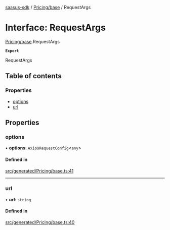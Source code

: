 [saasus-sdk](../README.md) / [Pricing/base](../modules/Pricing_base.md) / RequestArgs

# Interface: RequestArgs

[Pricing/base](../modules/Pricing_base.md).RequestArgs

**`Export`**

RequestArgs

## Table of contents

### Properties

- [options](Pricing_base.RequestArgs.md#options)
- [url](Pricing_base.RequestArgs.md#url)

## Properties

### options

• **options**: `AxiosRequestConfig`\<`any`\>

#### Defined in

[src/generated/Pricing/base.ts:41](https://github.com/saasus-platform/saasus-sdk-javascript/blob/2c78b0a/src/generated/Pricing/base.ts#L41)

___

### url

• **url**: `string`

#### Defined in

[src/generated/Pricing/base.ts:40](https://github.com/saasus-platform/saasus-sdk-javascript/blob/2c78b0a/src/generated/Pricing/base.ts#L40)
